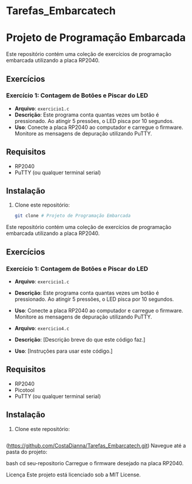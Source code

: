 # Tarefas_Embarcatech

# Projeto de Programação Embarcada

Este repositório contém uma coleção de exercícios de programação embarcada utilizando a placa RP2040.

## Exercícios

### Exercício 1: Contagem de Botões e Piscar do LED

- **Arquivo**: `exercicio1.c`
- **Descrição**: Este programa conta quantas vezes um botão é pressionado. Ao atingir 5 pressões, o LED pisca por 10 segundos.
- **Uso**: Conecte a placa RP2040 ao computador e carregue o firmware. Monitore as mensagens de depuração utilizando PuTTY.

## Requisitos

- RP2040
- PuTTY (ou qualquer terminal serial)

## Instalação

1. Clone este repositório:
   ```bash
   git clone # Projeto de Programação Embarcada

Este repositório contém uma coleção de exercícios de programação embarcada utilizando a placa RP2040.

## Exercícios

### Exercício 1: Contagem de Botões e Piscar do LED

- **Arquivo**: `exercicio1.c`
- **Descrição**: Este programa conta quantas vezes um botão é pressionado. Ao atingir 5 pressões, o LED pisca por 10 segundos.
- **Uso**: Conecte a placa RP2040 ao computador e carregue o firmware. Monitore as mensagens de depuração utilizando PuTTY.

- **Arquivo**: `exercicio4.c`
- **Descrição**: [Descrição breve do que este código faz.]
- **Uso**: [Instruções para usar este código.]


## Requisitos

- RP2040
- Picotool
- PuTTY (ou qualquer terminal serial)

## Instalação

1. Clone este repositório:
   ```bash
  (https://github.com/CostaDianna/Tarefas_Embarcatech.git)
Navegue até a pasta do projeto:

bash
cd seu-repositorio
Carregue o firmware desejado na placa RP2040.

Licença
Este projeto está licenciado sob a MIT License.





